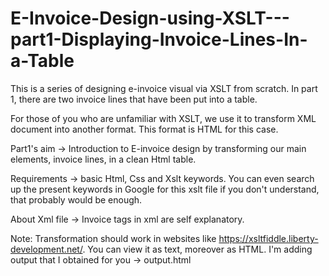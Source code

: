 # E-Invoice-Design-using-XSLT---part1-Displaying-Invoice-Lines-In-a-Table
This is a series of designing e-invoice visual via XSLT from scratch. In part 1, there are two invoice lines that have been put into a table.


For those of you who are unfamiliar with XSLT, we use it to transform XML document into another format. This format is HTML for this case.

Part1's aim -> Introduction to E-invoice design by transforming our main elements, invoice lines, in a clean Html table.

Requirements -> basic Html, Css and Xslt keywords. You can even search up the present keywords in Google for this xslt file if you don't understand, that probably would be enough.

About Xml file -> Invoice tags in xml are self explanatory.


Note: Transformation should work in websites like https://xsltfiddle.liberty-development.net/. You can view it as text, moreover as HTML.
I'm adding output that I obtained for you -> output.html

